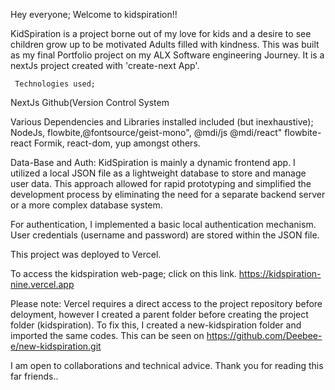 Hey everyone; Welcome to kidspiration!!

KidSpiration is a project borne out of my love for kids and a desire to see children grow up to be motivated Adults filled with kindness. This was built as my final Portfolio project on my ALX Software engineering Journey.
It is a nextJs project created with 'create-next App'.


     Technologies used;
  NextJs
  Github(Version Control System
  
Various Dependencies and Libraries installed included (but inexhaustive);
    NodeJs, flowbite,@fontsource/geist-mono",
    @mdi/js
    @mdi/react"
    flowbite-react
    Formik, react-dom,
    yup amongst others.

Data-Base and Auth:
KidSpiration is mainly a dynamic frontend app. I utilized a local JSON file as a lightweight database to store and manage user data. This approach allowed for rapid prototyping and simplified the development process by eliminating the need for a separate backend server or a more complex database system.

For authentication, I implemented a basic local authentication mechanism. User credentials (username and password) are stored within the JSON file.

This project was deployed to Vercel.

To access the kidspiration web-page; click on this link. https://kidspiration-nine.vercel.app

Please note: 
Vercel requires a direct access to the project repository before deloyment, however I created a parent folder before creating the project folder (kidspiration).
To fix this, I created a new-kidspiration folder and imported the same codes. This can be seen on https://github.com/Deebee-e/new-kidspiration.git 

I am open to collaborations and technical advice. 
Thank you for reading this far friends..
